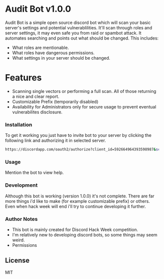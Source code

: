 # Audit Bot v1.0.0

Audit Bot is a simple open source discord bot which will scan your basic server's settings and potential vulnerablilities. It'll scan through roles and server settings, it may even safe you from raid or spambot attack. It automates searching and points out what should be changed. 
This includes:
  - What roles are mentionable.
  - What roles have dangerous permissions.
  - What settings in your server should be changed.

# Features

  - Scanning single vectors or performing a full scan. All of those returning a nice and clear report.
  - Customizable Prefix (temporarily disabled)
  - Availability for Administrators only for secure usage to prevent eventual vulnerabilites disclosure.

### Installation

To get it working you just have to invite bot to your server by clicking the following link and authorizing it in selected server.
```sh
https://discordapp.com/oauth2/authorize?client_id=592664964393598987&scope=bot&permissions=8
```
### Usage
Mention the bot to view help.

### Development

Although this bot is working (version 1.0.0) it's not complete. There are far more things i'd like to make (for example customizable prefix) or others. Even when hack week will end i'll try to continue developing it further. 

### Author Notes
- This bot is mainly created for Discord Hack Week competition.
- I'm relatively new to developing discord bots, so some things may seem weird.
- Permissions

License
----

MIT

